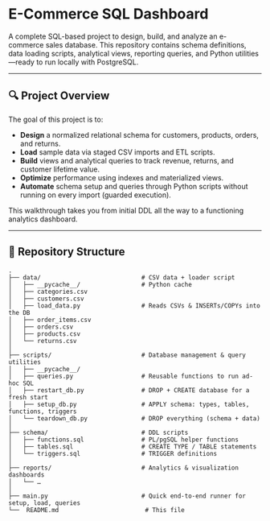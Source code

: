 # E-Commerce SQL Dashboard

A complete SQL-based project to design, build, and analyze an e-commerce sales database. This repository contains schema definitions, data loading scripts, analytical views, reporting queries, and Python utilities—ready to run locally with PostgreSQL.

---

## 🔍 Project Overview

The goal of this project is to:

* **Design** a normalized relational schema for customers, products, orders, and returns.
* **Load** sample data via staged CSV imports and ETL scripts.
* **Build** views and analytical queries to track revenue, returns, and customer lifetime value.
* **Optimize** performance using indexes and materialized views.
* **Automate** schema setup and queries through Python scripts without running on every import (guarded execution).

This walkthrough takes you from initial DDL all the way to a functioning analytics dashboard.

---

## 📁 Repository Structure

```
.
├── data/                            # CSV data + loader script
│   ├── __pycache__/                 # Python cache
│   ├── categories.csv
│   ├── customers.csv
│   ├── load_data.py                 # Reads CSVs & INSERTs/COPYs into the DB
│   ├── order_items.csv
│   ├── orders.csv
│   ├── products.csv
│   └── returns.csv
│
├── scripts/                         # Database management & query utilities
│   ├── __pycache__/
│   ├── queries.py                   # Reusable functions to run ad-hoc SQL
│   ├── restart_db.py                # DROP + CREATE database for a fresh start
│   ├── setup_db.py                  # APPLY schema: types, tables, functions, triggers
│   └── teardown_db.py               # DROP everything (schema + data)
│
├── schema/                          # DDL scripts
│   ├── functions.sql                # PL/pgSQL helper functions
│   ├── tables.sql                   # CREATE TYPE / TABLE statements
│   └── triggers.sql                 # TRIGGER definitions
│
├── reports/                         # Analytics & visualization dashboards 
│   └── …                            
│
├── main.py                          # Quick end-to-end runner for setup, load, queries
└──  README.md                        # This file
```
